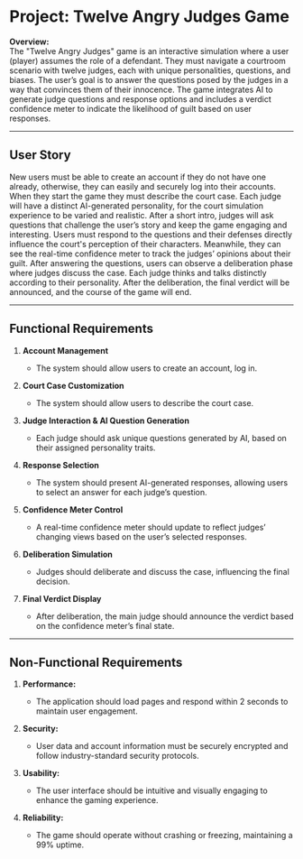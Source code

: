 # Project: Twelve Angry Judges Game

**Overview:**  
The "Twelve Angry Judges" game is an interactive simulation where a user (player) assumes the role of a defendant. They must navigate a courtroom scenario with twelve judges, each with unique personalities, questions, and biases. The user’s goal is to answer the questions posed by the judges in a way that convinces them of their innocence. The game integrates AI to generate judge questions and response options and includes a verdict confidence meter to indicate the likelihood of guilt based on user responses.


---


## User Story
New users must be able to create an account if they do not have one already, otherwise, they can easily and securely log into their accounts. 
When they start the game they must describe the court case. Each judge will have a distinct AI-generated personality, for the court simulation experience to be varied and realistic. After a short intro, judges will ask questions that challenge the user’s story and keep the game engaging and interesting. 
Users must respond to the questions and their defenses directly influence the court's perception of their characters. Meanwhile, they can see the real-time confidence meter to track the judges’ opinions about their guilt. 
After answering the questions, users can observe a deliberation phase where judges discuss the case. Each judge thinks and talks distinctly according to their personality. After the deliberation, the final verdict will be announced, and the course of the game will end.


---


## Functional Requirements
1. **Account Management**  
   * The system should allow users to create an account, log in.
     
2. **Court Case Customization**  
   * The system should allow users to describe the court case.
     
3. **Judge Interaction & AI Question Generation**  
   * Each judge should ask unique questions generated by AI, based on their assigned personality traits.
     
4. **Response Selection**  
   * The system should present AI-generated responses, allowing users to select an answer for each judge’s question.
     
5. **Confidence Meter Control**  
   * A real-time confidence meter should update to reflect judges’ changing views based on the user’s selected responses.
     
6. **Deliberation Simulation**  
   * Judges should deliberate and discuss the case, influencing the final decision.
     
7. **Final Verdict Display**  
   * After deliberation, the main judge should announce the verdict based on the confidence meter’s final state.


---


## Non-Functional Requirements
1. **Performance:**  
   * The application should load pages and respond within 2 seconds to maintain user engagement.
     
2. **Security:**  
   * User data and account information must be securely encrypted and follow industry-standard security protocols.
     
3. **Usability:**  
   * The user interface should be intuitive and visually engaging to enhance the gaming experience.
     
4. **Reliability:**  
   * The game should operate without crashing or freezing, maintaining a 99% uptime.
